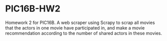 # PIC16B-HW2

Homework 2 for PIC16B. A web scraper using Scrapy to scrap all movies that the actors in one movie have participated in, 
and make a movie recommendation according to the number of shared actors in these movies.
